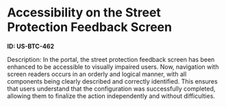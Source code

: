 # Accessibility on the Street Protection Feedback Screen

**ID: US-BTC-462**

Description: In the portal, the street protection feedback screen has been enhanced to be accessible to visually impaired users. Now, navigation with screen readers occurs in an orderly and logical manner, with all components being clearly described and correctly identified. This ensures that users understand that the configuration was successfully completed, allowing them to finalize the action independently and without difficulties.